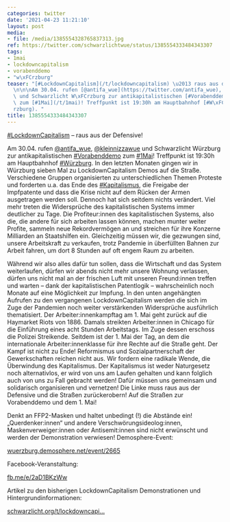 ```yaml
---
categories: twitter
date: '2021-04-23 11:21:10'
layout: post
media:
- file: /media/1385554328765837313.jpg
ref: https://twitter.com/schwarzlichtwue/status/1385554333484343307
tags:
- 1mai
- lockdowncapitalism
- vorabenddemo
- "w\xFCrzburg"
teaser: "[#LockdownCapitalism](/t/lockdowncapitalism) \u2013 raus aus der Defensive!\n\
  \n\n\nAm 30.04. rufen [@antifa_wue](https://twitter.com/antifa_wue), [@kleinnizzawue](https://twitter.com/kleinnizzawue)\
  \ und Schwarzlicht W\xFCrzburg zur antikapitalistischen [#Vorabenddemo](/t/vorabenddemo)\
  \ zum [#1Mai](/t/1mai)! Treffpunkt ist 19:30h am Hauptbahnhof [#W\xFCrzburg](/t/w\xFC\
  rzburg). "
title: 1385554333484343307
---
```

[#LockdownCapitalism](/t/lockdowncapitalism) – raus aus der Defensive!



Am 30.04. rufen [@antifa_wue](https://twitter.com/antifa_wue), [@kleinnizzawue](https://twitter.com/kleinnizzawue) und Schwarzlicht Würzburg zur antikapitalistischen [#Vorabenddemo](/t/vorabenddemo) zum [#1Mai](/t/1mai)! Treffpunkt ist 19:30h am Hauptbahnhof [#Würzburg](/t/würzburg). 
In den letzten Monaten gingen wir in Würzburg sieben Mal zu LockdownCapitalism Demos auf die Straße. Verschiedene Gruppen organisierten zu unterschiedlichen Themen Proteste und forderten u.a. das Ende des [#Kapitalismus](/t/kapitalismus), die Freigabe der Impfpatente und dass die Krise nicht auf dem Rücken der Armen ausgetragen werden soll. Dennoch hat sich seitdem nichts verändert. Viel mehr treten die Widersprüche des kapitalistischen Systems immer deutlicher zu Tage. Die Profiteur:innen des kapitalistischen Systems, also die, die andere für sich arbeiten lassen können, machen munter weiter Profite, sammeln neue Rekordvermögen an und streichen für ihre Konzerne Milliarden an Staatshilfen ein. Gleichzeitig müssen wir, die gezwungen sind, unsere Arbeitskraft zu verkaufen, trotz Pandemie in überfüllten Bahnen zur Arbeit fahren, um dort 8
Stunden auf oft engem Raum zu arbeiten.

Während wir also alles dafür tun sollen, dass die Wirtschaft und das System weiterlaufen, dürfen wir abends nicht mehr unsere Wohnung verlassen, dürfen uns nicht mal an der frischen Luft mit unseren Freund:innen treffen und warten – dank der kapitalistischen Patentlogik – wahrscheinlich noch Monate auf eine Möglichkeit zur Impfung. In den unten angehängten Aufrufen zu den vergangenen LockdownCapitalism werden die sich im Zuge der Pandemien noch weiter verstärkenden Widersprüche ausführlich thematisiert.
Der Arbeiter:innenkampftag am 1. Mai geht zurück auf die Haymarket Riots von 1886. Damals streikten Arbeiter:innen in Chicago für die Einführung eines acht Stunden Arbeitstags. Im Zuge dessen erschoss die Polizei Streikende. Seitdem ist der 1. Mai der Tag, an dem die internationale Arbeiter:innenklasse für ihre Rechte auf die Straße geht. Der Kampf ist nicht zu Ende! Reformismus und Sozialpartnerschaft der Gewerkschaften reichen nicht aus. Wir fordern eine radikale Wende, die Überwindung des Kapitalismus. Der Kapitalismus ist weder
Naturgesetz noch alternativlos, er wird von uns am Laufen gehalten und kann folglich auch von uns zu Fall gebracht werden! Dafür müssen uns gemeinsam und solidarisch organisieren und vernetzen! Die Linke muss raus aus der Defensive und die Straßen zurückerobern!
Auf die Straßen zur Vorabenddemo und dem 1. Mai!



Denkt an FFP2-Masken und haltet unbedingt (!) die Abstände ein! „Querdenker:innen“ und andere Verschwörungsideolog:innen, Maskenverweiger:innen oder Antisemit:innen sind nicht erwünscht und werden der Demonstration verwiesen!
Demosphere-Event:

[wuerzburg.demosphere.net/event/2665](https://wuerzburg.demosphere.net/event/2665)



Facebook-Veranstaltung:

[fb.me/e/2aD1BKzWw](https://fb.me/e/2aD1BKzWw)



Artikel zu den bisherigen LockdownCapitalism Demonstrationen und Hintergrundinformationen:

[schwarzlicht.org/t/lockdowncapi…](https://schwarzlicht.org/t/lockdowncapitalism/)